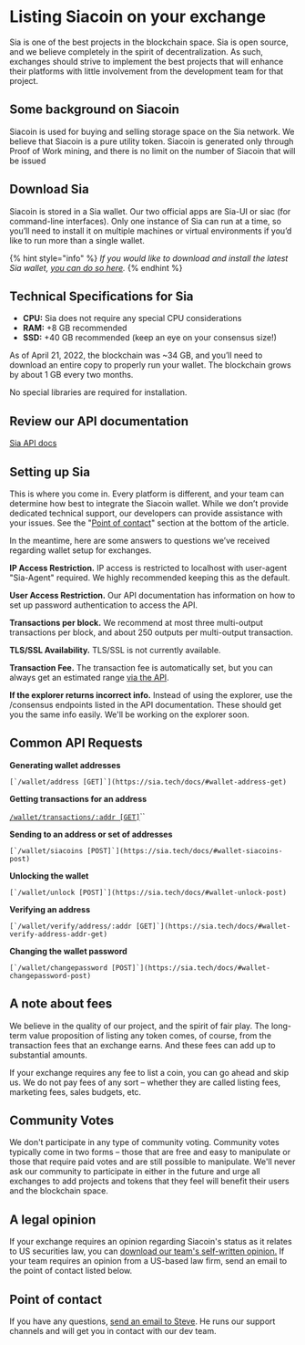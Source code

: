 # Listing Siacoin on your exchange

Sia is one of the best projects in the blockchain space. Sia is open source, and we believe completely in the spirit of decentralization. As such, exchanges should strive to implement the best projects that will enhance their platforms with little involvement from the development team for that project.

## Some background on Siacoin

Siacoin is used for buying and selling storage space on the Sia network. We believe that Siacoin is a pure utility token. Siacoin is generated only through Proof of Work mining, and there is no limit on the number of Siacoin that will be issued

## Download Sia

Siacoin is stored in a Sia wallet. Our two official apps are Sia-UI or siac (for command-line interfaces). Only one instance of Sia can run at a time, so you’ll need to install it on multiple machines or virtual environments if you’d like to run more than a single wallet.

{% hint style="info" %}
_If you would like to download and install the latest Sia wallet,_ [_you can do so here_](../../../your-sia-wallet/wallet-setup/sia-ui/how-to-download-and-install-sia-ui.md#find\_the\_right\_download\_for\_you)_._
{% endhint %}

## Technical Specifications for Sia

* **CPU:** Sia does not require any special CPU considerations
* **RAM:** +8 GB recommended
* **SSD:** +40 GB recommended (keep an eye on your consensus size!)

As of April 21, 2022, the blockchain was \~34 GB, and you’ll need to download an entire copy to properly run your wallet. The blockchain grows by about 1 GB every two months.

No special libraries are required for installation.

## Review our API documentation

[Sia API docs](https://sia.tech/docs/)

## Setting up Sia

This is where you come in. Every platform is different, and your team can determine how best to integrate the Siacoin wallet. While we don’t provide dedicated technical support, our developers can provide assistance with your issues. See the "[Point of contact](listing-siacoin-on-your-exchange.md#point-of-contact)" section at the bottom of the article.

In the meantime, here are some answers to questions we’ve received regarding wallet setup for exchanges.

**IP Access Restriction.** IP access is restricted to localhost with user-agent "Sia-Agent" required. We highly recommended keeping this as the default.

**User Access Restriction.** Our API documentation has information on how to set up password authentication to access the API.

**Transactions per block.** We recommend at most three multi-output transactions per block, and about 250 outputs per multi-output transaction.

**TLS/SSL Availability.** TLS/SSL is not currently available.

**Transaction Fee.** The transaction fee is automatically set, but you can always get an estimated range [via the API](https://sia.tech/docs/#tpool-fee-get).

**If the explorer returns incorrect info.** Instead of using the explorer, use the /consensus endpoints listed in the API documentation. These should get you the same info easily. We'll be working on the explorer soon.

## Common API Requests

**Generating wallet addresses**

``[`/wallet/address [GET]`](https://sia.tech/docs/#wallet-address-get)``

**Getting transactions for an address**

[`/wallet/transactions/:addr [GET]`](https://sia.tech/docs/#wallet-transactions-addr-get)``

**Sending to an address or set of addresses**

``[`/wallet/siacoins [POST]`](https://sia.tech/docs/#wallet-siacoins-post)``

**Unlocking the wallet**

``[`/wallet/unlock [POST]`](https://sia.tech/docs/#wallet-unlock-post)``

**Verifying an address**

``[`/wallet/verify/address/:addr [GET]`](https://sia.tech/docs/#wallet-verify-address-addr-get)``

**Changing the wallet password**

``[`/wallet/changepassword [POST]`](https://sia.tech/docs/#wallet-changepassword-post)``

## A note about fees

We believe in the quality of our project, and the spirit of fair play. The long-term value proposition of listing any token comes, of course, from the transaction fees that an exchange earns. And these fees can add up to substantial amounts.

If your exchange requires any fee to list a coin, you can go ahead and skip us. We do not pay fees of any sort – whether they are called listing fees, marketing fees, sales budgets, etc.

## Community Votes

We don't participate in any type of community voting. Community votes typically come in two forms – those that are free and easy to manipulate or those that require paid votes and are still possible to manipulate. We'll never ask our community to participate in either in the future and urge all exchanges to add projects and tokens that they feel will benefit their users and the blockchain space.

## A legal opinion

If your exchange requires an opinion regarding Siacoin's status as it relates to US securities law, you can [download our team's self-written opinion.](https://files.helpdocs.io/YzA4Zq3JuM/articles/4ubdozs16r/1531331962488/sia-legal-opinion-self-written.pdf) If your team requires an opinion from a US-based law firm, send an email to the point of contact listed below.

## Point of contact

If you have any questions, [send an email to Steve](mailto:steve@sia.tech). He runs our support channels and will get you in contact with our dev team.
